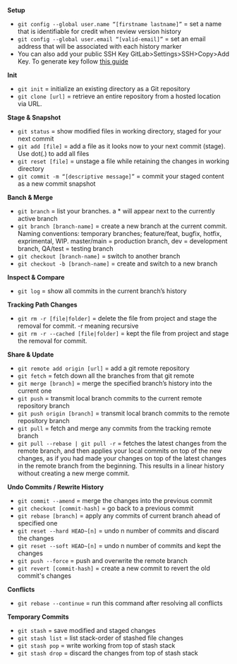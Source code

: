 **Setup**

- `git config --global user.name “[firstname lastname]”` = set a name that is identifiable for credit when review version history
- `git config --global user.email “[valid-email]”` = set an email address that will be associated with each history marker
- You can also add your public SSH Key GitLab>Settings>SSH>Copy>Add Key. To generate key follow [this guide](https://docs.gitlab.com/ee/user/ssh.html#see-if-you-have-an-existing-ssh-key-pair)

**Init**

- `git init` = initialize an existing directory as a Git repository
- `git clone [url]` = retrieve an entire repository from a hosted location via URL.

**Stage & Snapshot**

- `git status` = show modified files in working directory, staged for your next commit
- `git add [file]` = add a file as it looks now to your next commit (stage). Use dot(.) to add all files
- `git reset [file]` = unstage a file while retaining the changes in working directory
- `git commit -m “[descriptive message]”` = commit your staged content as a new commit snapshot

**Banch & Merge**

- `git branch` = list your branches. a \* will appear next to the currently active branch
- `git branch [branch-name]` = create a new branch at the current commit. Naming conventions: temporary branches; feature/feat, bugfix, hotfix, exprimental, WIP. master/main = production branch, dev = development branch, QA/test = testing branch
- `git checkout [branch-name]` = switch to another branch
- `git checkout -b [branch-name]` = create and switch to a new branch

**Inspect & Compare**

- `git log` = show all commits in the current branch’s history

**Tracking Path Changes**

- `git rm -r [file|folder]` = delete the file from project and stage the removal for commit. -r meaning recursive
- `git rm -r --cached [file|folder]` = kept the file from project and stage the removal for commit.

**Share & Update**

- `git remote add origin [url]` = add a git remote repository
- `git fetch` = fetch down all the branches from that git remote
- `git merge [branch]` = merge the specified branch’s history into the current one
- `git push` = transmit local branch commits to the current remote repository branch
- `git push origin [branch]` = transmit local branch commits to the remote repository branch
- `git pull` = fetch and merge any commits from the tracking remote branch
- `git pull --rebase | git pull -r` =  fetches the latest changes from the remote branch, and then applies your local commits on top of the new changes, as if you had made your changes on top of the latest changes in the remote branch from the beginning. This results in a linear history without creating a new merge commit.

**Undo Commits / Rewrite History**

- `git commit --amend` = merge the changes into the previous commit
- `git checkout [commit-hash]` = go back to a previous commit
- `git rebase [branch]` = apply any commits of current branch ahead of specified one
- `git reset --hard HEAD~[n]` = undo n number of commits and discard the changes
- `git reset --soft HEAD~[n]` = undo n number of commits and kept the changes
- `git push --force` = push and overwrite the remote branch
- `git revert [commit-hash]` = create a new commit to revert the old commit's changes

**Conflicts**

- `git rebase --continue` = run this command after resolving all conflicts

**Temporary Commits**

- `git stash` = save modified and staged changes
- `git stash list` = list stack-order of stashed file changes
- `git stash pop` = write working from top of stash stack
- `git stash drop` = discard the changes from top of stash stack
